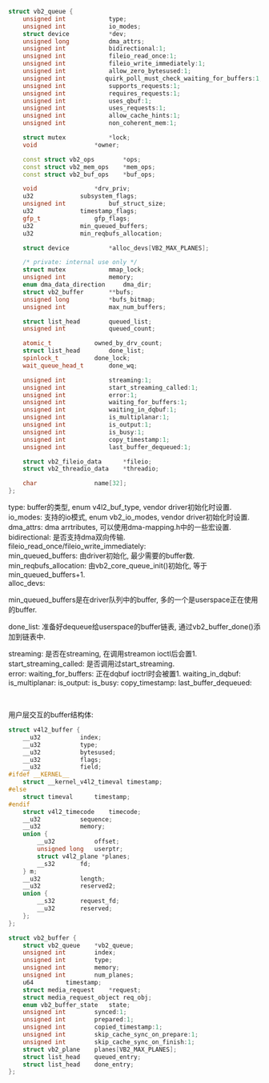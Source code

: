 ```c++
struct vb2_queue {
	unsigned int			type;
	unsigned int			io_modes;
	struct device			*dev;
	unsigned long			dma_attrs;
	unsigned int			bidirectional:1;
	unsigned int			fileio_read_once:1;
	unsigned int			fileio_write_immediately:1;
	unsigned int			allow_zero_bytesused:1;
	unsigned int		   quirk_poll_must_check_waiting_for_buffers:1;
	unsigned int			supports_requests:1;
	unsigned int			requires_requests:1;
	unsigned int			uses_qbuf:1;
	unsigned int			uses_requests:1;
	unsigned int			allow_cache_hints:1;
	unsigned int			non_coherent_mem:1;

	struct mutex			*lock;
	void				*owner;

	const struct vb2_ops		*ops;
	const struct vb2_mem_ops	*mem_ops;
	const struct vb2_buf_ops	*buf_ops;

	void				*drv_priv;
	u32				subsystem_flags;
	unsigned int			buf_struct_size;
	u32				timestamp_flags;
	gfp_t				gfp_flags;
	u32				min_queued_buffers;
	u32				min_reqbufs_allocation;

	struct device			*alloc_devs[VB2_MAX_PLANES];

	/* private: internal use only */
	struct mutex			mmap_lock;
	unsigned int			memory;
	enum dma_data_direction		dma_dir;
	struct vb2_buffer		**bufs;
	unsigned long			*bufs_bitmap;
	unsigned int			max_num_buffers;

	struct list_head		queued_list;
	unsigned int			queued_count;

	atomic_t			owned_by_drv_count;
	struct list_head		done_list;
	spinlock_t			done_lock;
	wait_queue_head_t		done_wq;

	unsigned int			streaming:1;
	unsigned int			start_streaming_called:1;
	unsigned int			error:1;
	unsigned int			waiting_for_buffers:1;
	unsigned int			waiting_in_dqbuf:1;
	unsigned int			is_multiplanar:1;
	unsigned int			is_output:1;
	unsigned int			is_busy:1;
	unsigned int			copy_timestamp:1;
	unsigned int			last_buffer_dequeued:1;

	struct vb2_fileio_data		*fileio;
	struct vb2_threadio_data	*threadio;

	char				name[32];
};
```

type: buffer的类型, enum v4l2_buf_type, vendor driver初始化时设置.  
io_modes: 支持的io模式, enum vb2_io_modes, vendor driver初始化时设置.  
dma_attrs: dma arrtributes, 可以使用dma-mapping.h中的一些宏设置.  
bidirectional: 是否支持dma双向传输.  
fileio_read_once/fileio_write_immediately:  
min_queued_buffers: 由driver初始化, 最少需要的buffer数.  
min_reqbufs_allocation: 由vb2_core_queue_init()初始化, 等于min_queued_buffers+1.  
alloc_devs:

min_queued_buffers是在driver队列中的buffer, 多的一个是userspace正在使用的buffer.  

done_list: 准备好dequeue给userspace的buffer链表, 通过vb2_buffer_done()添加到链表中.  

streaming: 是否在streaming, 在调用streamon ioctl后会置1.  
start_streaming_called: 是否调用过start_streaming.  
error:
waiting_for_buffers: 正在dqbuf ioctrl时会被置1.
waiting_in_dqbuf:
is_multiplanar:
is_output:
is_busy:
copy_timestamp:
last_buffer_dequeued:

</br>

用户层交互的buffer结构体:

```c++
struct v4l2_buffer {
	__u32			index;
	__u32			type;
	__u32			bytesused;
	__u32			flags;
	__u32			field;
#ifdef __KERNEL__
	struct __kernel_v4l2_timeval timestamp;
#else
	struct timeval		timestamp;
#endif
	struct v4l2_timecode	timecode;
	__u32			sequence;
	__u32			memory;
	union {
		__u32           offset;
		unsigned long   userptr;
		struct v4l2_plane *planes;
		__s32		fd;
	} m;
	__u32			length;
	__u32			reserved2;
	union {
		__s32		request_fd;
		__u32		reserved;
	};
};
```

```c++
struct vb2_buffer {
	struct vb2_queue	*vb2_queue;
	unsigned int		index;
	unsigned int		type;
	unsigned int		memory;
	unsigned int		num_planes;
	u64			timestamp;
	struct media_request	*request;
	struct media_request_object	req_obj;
	enum vb2_buffer_state	state;
	unsigned int		synced:1;
	unsigned int		prepared:1;
	unsigned int		copied_timestamp:1;
	unsigned int		skip_cache_sync_on_prepare:1;
	unsigned int		skip_cache_sync_on_finish:1;
	struct vb2_plane	planes[VB2_MAX_PLANES];
	struct list_head	queued_entry;
	struct list_head	done_entry;
};
```

